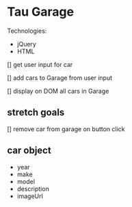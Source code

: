 Tau Garage
==========

Technologies:
* jQuery
* HTML

[] get user input for car

[] add cars to Garage from user input

[] display on DOM all cars in Garage

stretch goals
-------------
[] remove car from garage on button click

car object
----------
* year
* make
* model
* description
* imageUrl
